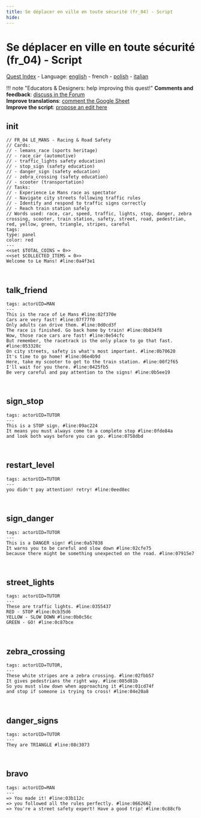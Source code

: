 ```yaml
---
title: Se déplacer en ville en toute sécurité (fr_04) - Script
hide:
---
```


# Se déplacer en ville en toute sécurité (fr_04) - Script
[Quest Index](./index.fr.md) - Language: [english](./fr_04-script.md) - french - [polish](./fr_04-script.pl.md) - [italian](./fr_04-script.it.md)

!!! note "Educators & Designers: help improving this quest!"
    **Comments and feedback**: [discuss in the Forum](https://vgwb.discourse.group/t/fr-04-road-safety-les-mans/40/1)  
    **Improve translations**: [comment the Google Sheet](https://docs.google.com/spreadsheets/d/1FPFOy8CHor5ArSg57xMuPAG7WM27-ecDOiU-OmtHgjw/edit?gid=1892167235#gid=1892167235)  
    **Improve the script**: [propose an edit here](https://github.com/vgwb/Antura/blob/main/Assets/_discover/_quests/FR_04%20Le%20Mans%20Streets/FR_04%20Le%20Mans%20Streets%20-%20Yarn%20Script.yarn)  

<a id="ys-node-init"></a>
## init

<div class="yarn-node" data-title="init"><pre class="yarn-code" style="--node-color:red"><code><span class="yarn-header-dim">// FR_04 LE_MANS - Racing &amp; Road Safety</span>
<span class="yarn-header-dim">// Cards:</span>
<span class="yarn-header-dim">// - lemans_race (sports heritage)</span>
<span class="yarn-header-dim">// - race_car (automotive)</span>
<span class="yarn-header-dim">// - traffic_lights safety education)</span>
<span class="yarn-header-dim">// - stop_sign (safety education)</span>
<span class="yarn-header-dim">// - danger_sign (safety education)</span>
<span class="yarn-header-dim">// - zebra_crossing (safety education)</span>
<span class="yarn-header-dim">// - scooter (transportation)</span>
<span class="yarn-header-dim">// Tasks:</span>
<span class="yarn-header-dim">// - Experience Le Mans race as spectator</span>
<span class="yarn-header-dim">// - Navigate city streets following traffic rules</span>
<span class="yarn-header-dim">// - Identify and respond to traffic signs correctly</span>
<span class="yarn-header-dim">// - Reach train station safely</span>
<span class="yarn-header-dim">// Words used: race, car, speed, traffic, lights, stop, danger, zebra crossing, scooter, train station, safety, street, road, pedestrian, red, yellow, green, triangle, stripes, careful</span>
<span class="yarn-header-dim">tags:</span>
<span class="yarn-header-dim">type: panel</span>
<span class="yarn-header-dim">color: red</span>
<span class="yarn-header-dim">---</span>
<span class="yarn-cmd">&lt;&lt;set $TOTAL_COINS = 0&gt;&gt;</span>
<span class="yarn-cmd">&lt;&lt;set $COLLECTED_ITEMS = 0&gt;&gt;</span>
<span class="yarn-line">Welcome to Le Mans! <span class="yarn-meta">#line:0a4f3e1</span></span>

</code></pre></div>

<a id="ys-node-talk-friend"></a>
## talk_friend

<div class="yarn-node" data-title="talk_friend"><pre class="yarn-code"><code><span class="yarn-header-dim">tags: actorUID=MAN</span>
<span class="yarn-header-dim">---</span>
<span class="yarn-line">This is the race of Le Mans <span class="yarn-meta">#line:02f370e </span></span>
<span class="yarn-line">Cars are very fast! <span class="yarn-meta">#line:07f77f0 </span></span>
<span class="yarn-line">Only adults can drive them. <span class="yarn-meta">#line:0d0cd3f </span></span>
<span class="yarn-line">The race is finished. Go back home by train! <span class="yarn-meta">#line:0b834f8 </span></span>
<span class="yarn-line">Wow, those race cars are fast! <span class="yarn-meta">#line:0e54cfc </span></span>
<span class="yarn-line">But remember, the racetrack is the only place to go that fast. <span class="yarn-meta">#line:053328c </span></span>
<span class="yarn-line">On city streets, safety is what's most important. <span class="yarn-meta">#line:0b70620 </span></span>
<span class="yarn-line">It's time to go home! <span class="yarn-meta">#line:06e4b9d </span></span>
<span class="yarn-line">Here, take my scooter to get to the train station. <span class="yarn-meta">#line:00f2f65 </span></span>
<span class="yarn-line">I'll wait for you there. <span class="yarn-meta">#line:0425fb5 </span></span>
<span class="yarn-line">Be very careful and pay attention to the signs! <span class="yarn-meta">#line:0b5ee19 </span></span>

</code></pre></div>

<a id="ys-node-sign-stop"></a>
## sign_stop

<div class="yarn-node" data-title="sign_stop"><pre class="yarn-code"><code><span class="yarn-header-dim">tags: actorUID=TUTOR</span>
<span class="yarn-header-dim">---</span>
<span class="yarn-line">This is a STOP sign. <span class="yarn-meta">#line:09ac224 </span></span>
<span class="yarn-line">It means you must always come to a complete stop <span class="yarn-meta">#line:0fde84a </span></span>
<span class="yarn-line">and look both ways before you can go. <span class="yarn-meta">#line:0758dbd </span></span>


</code></pre></div>

<a id="ys-node-restart-level"></a>
## restart_level

<div class="yarn-node" data-title="restart_level"><pre class="yarn-code"><code><span class="yarn-header-dim">tags: actorUID=TUTOR</span>
<span class="yarn-header-dim">---</span>
<span class="yarn-line">you didn't pay attention! retry! <span class="yarn-meta">#line:0eed8ec </span></span>

</code></pre></div>

<a id="ys-node-sign-danger"></a>
## sign_danger

<div class="yarn-node" data-title="sign_danger"><pre class="yarn-code"><code><span class="yarn-header-dim">tags: actorUID=TUTOR</span>
<span class="yarn-header-dim">---</span>
<span class="yarn-line">This is a DANGER sign! <span class="yarn-meta">#line:0a57038 </span></span>
<span class="yarn-line">It warns you to be careful and slow down <span class="yarn-meta">#line:02cfe75 </span></span>
<span class="yarn-line">because there might be something unexpected on the road. <span class="yarn-meta">#line:07915e7 </span></span>

</code></pre></div>

<a id="ys-node-street-lights"></a>
## street_lights

<div class="yarn-node" data-title="street_lights"><pre class="yarn-code"><code><span class="yarn-header-dim">tags: actorUID=TUTOR</span>
<span class="yarn-header-dim">---</span>
<span class="yarn-line">These are traffic lights. <span class="yarn-meta">#line:0355437 </span></span>
<span class="yarn-line">RED - STOP <span class="yarn-meta">#line:0cb35d6</span></span>
<span class="yarn-line">YELLOW - SLOW DOWN <span class="yarn-meta">#line:0b0c56c </span></span>
<span class="yarn-line">GREEN - GO! <span class="yarn-meta">#line:0c87bce </span></span>

</code></pre></div>

<a id="ys-node-zebra-crossing"></a>
## zebra_crossing

<div class="yarn-node" data-title="zebra_crossing"><pre class="yarn-code"><code><span class="yarn-header-dim">tags: actorUID=TUTOR, </span>
<span class="yarn-header-dim">---</span>
<span class="yarn-line">These white stripes are a zebra crossing. <span class="yarn-meta">#line:02fbb57 </span></span>
<span class="yarn-line">It gives pedestrians the right way. <span class="yarn-meta">#line:085d81b </span></span>
<span class="yarn-line">So you must slow down when approaching it <span class="yarn-meta">#line:01cd74f </span></span>
<span class="yarn-line">and stop if someone is trying to cross! <span class="yarn-meta">#line:04e20a8 </span></span>

</code></pre></div>

<a id="ys-node-danger-signs"></a>
## danger_signs

<div class="yarn-node" data-title="danger_signs"><pre class="yarn-code"><code><span class="yarn-header-dim">tags: actorUID=TUTOR</span>
<span class="yarn-header-dim">---</span>
<span class="yarn-line">They are TRIANGLE <span class="yarn-meta">#line:08c3073 </span></span>

</code></pre></div>

<a id="ys-node-bravo"></a>
## bravo

<div class="yarn-node" data-title="bravo"><pre class="yarn-code"><code><span class="yarn-header-dim">tags: actorUID=MAN</span>
<span class="yarn-header-dim">---</span>
<span class="yarn-line">=&gt; You made it! <span class="yarn-meta">#line:03b112c </span></span>
<span class="yarn-line">=&gt; you followed all the rules perfectly. <span class="yarn-meta">#line:0662662 </span></span>
<span class="yarn-line">=&gt; You're a street safety expert! Have a good trip! <span class="yarn-meta">#line:0c88cfb </span></span>

</code></pre></div>


